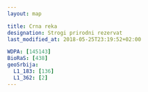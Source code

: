 ```yaml
---
layout: map

title: Crna reka
designation: Strogi prirodni rezervat
last_modified_at: 2018-05-25T23:19:52+02:00

WDPA: [145143]
BioRaS: [438]
geoSrbija:
  L1_183: [136]
  L1_362: [2]
---
```

